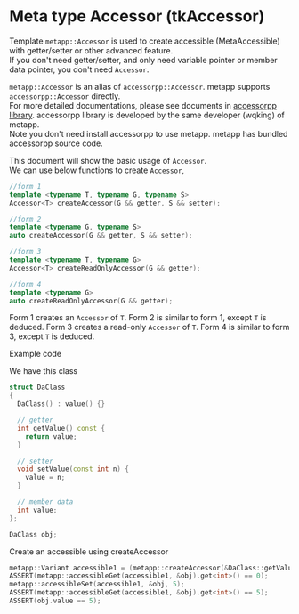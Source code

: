 # Meta type Accessor (tkAccessor)

Template `metapp::Accessor` is used to create accessible (MetaAccessible) with getter/setter or other advanced feature.  
If you don't need getter/setter, and only need variable pointer or member data pointer, you don't need `Accessor`.  

`metapp::Accessor` is an alias of `accessorpp::Accessor`. metapp supports `accessorpp::Accessor` directly.  
For more detailed documentations, please see documents in [accessorpp library](https://github.com/wqking/accessorpp).
accessorpp library is developed by the same developer (wqking) of metapp.  
Note you don't need install accessorpp to use metapp. metapp has bundled accessorpp source code.  

This document will show the basic usage of `Accessor`.  
We can use below functions to create `Accessor`,  

```c++
//form 1
template <typename T, typename G, typename S>
Accessor<T> createAccessor(G && getter, S && setter);

//form 2
template <typename G, typename S>
auto createAccessor(G && getter, S && setter);

//form 3
template <typename T, typename G>
Accessor<T> createReadOnlyAccessor(G && getter);

//form 4
template <typename G>
auto createReadOnlyAccessor(G && getter);
```

Form 1 creates an `Accessor` of `T`. Form 2 is similar to form 1, except `T` is deduced.
Form 3 creates a read-only `Accessor` of `T`. Form 4 is similar to form 3, except `T` is deduced.

Example code

We have this class

```c++
struct DaClass
{
  DaClass() : value() {}

  // getter
  int getValue() const {
    return value;
  }

  // setter
  void setValue(const int n) {
    value = n;
  }

  // member data
  int value;
};
```

```c++
DaClass obj;
```

Create an accessible using createAccessor

```c++
metapp::Variant accessible1 = (metapp::createAccessor(&DaClass::getValue, &DaClass::setValue));
ASSERT(metapp::accessibleGet(accessible1, &obj).get<int>() == 0);
metapp::accessibleSet(accessible1, &obj, 5);
ASSERT(metapp::accessibleGet(accessible1, &obj).get<int>() == 5);
ASSERT(obj.value == 5);
```